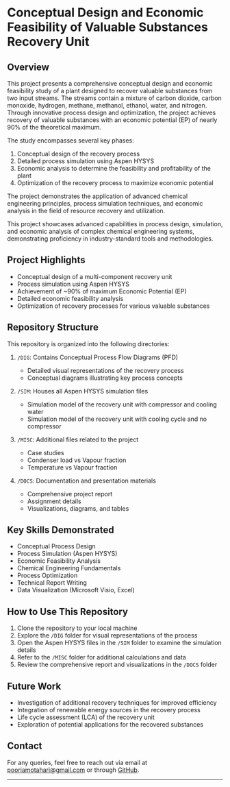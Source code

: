 # Conceptual Design and Economic Feasibility of Valuable Substances Recovery Unit

## Overview

This project presents a comprehensive conceptual design and economic feasibility study of a plant designed to recover valuable substances from two input streams. The streams contain a mixture of carbon dioxide, carbon monoxide, hydrogen, methane, methanol, ethanol, water, and nitrogen. Through innovative process design and optimization, the project achieves recovery of valuable substances with an economic potential (EP) of nearly 90% of the theoretical maximum.

The study encompasses several key phases:

1. Conceptual design of the recovery process
2. Detailed process simulation using Aspen HYSYS
3. Economic analysis to determine the feasibility and profitability of the plant
4. Optimization of the recovery process to maximize economic potential

The project demonstrates the application of advanced chemical engineering principles, process simulation techniques, and economic analysis in the field of resource recovery and utilization.

This project showcases advanced capabilities in process design, simulation, and economic analysis of complex chemical engineering systems, demonstrating proficiency in industry-standard tools and methodologies.

## Project Highlights

- Conceptual design of a multi-component recovery unit
- Process simulation using Aspen HYSYS
- Achievement of ~90% of maximum Economic Potential (EP)
- Detailed economic feasibility analysis
- Optimization of recovery processes for various valuable substances

## Repository Structure

This repository is organized into the following directories:

1. `/DIG`: Contains Conceptual Process Flow Diagrams (PFD)
   - Detailed visual representations of the recovery process
   - Conceptual diagrams illustrating key process concepts

2. `/SIM`: Houses all Aspen HYSYS simulation files
   - Simulation model of the recovery unit with compressor and cooling water
   - Simulation model of the recovery unit with cooling cycle and no compressor

3. `/MISC`: Additional files related to the project
   - Case studies
   - Condenser load vs Vapour fraction
   - Temperature vs Vapour fraction

4. `/DOCS`: Documentation and presentation materials
   - Comprehensive project report
   - Assignment details
   - Visualizations, diagrams, and tables

## Key Skills Demonstrated

- Conceptual Process Design
- Process Simulation (Aspen HYSYS)
- Economic Feasibility Analysis
- Chemical Engineering Fundamentals
- Process Optimization
- Technical Report Writing
- Data Visualization (Microsoft Visio, Excel)

## How to Use This Repository

1. Clone the repository to your local machine
2. Explore the `/DIG` folder for visual representations of the process
3. Open the Aspen HYSYS files in the `/SIM` folder to examine the simulation details
4. Refer to the `/MISC` folder for additional calculations and data
5. Review the comprehensive report and visualizations in the `/DOCS` folder

## Future Work

- Investigation of additional recovery techniques for improved efficiency
- Integration of renewable energy sources in the recovery process
- Life cycle assessment (LCA) of the recovery unit
- Exploration of potential applications for the recovered substances

## Contact

For any queries, feel free to reach out via email at [pooriamotahari@gmail.com](mailto:pooriamotahari@gmail.com) or through [GitHub](https://github.com/Pouria-MK).

---

